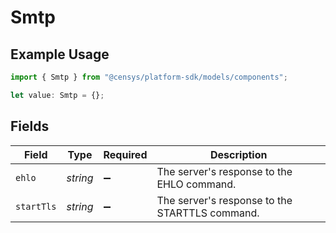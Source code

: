 # Smtp

## Example Usage

```typescript
import { Smtp } from "@censys/platform-sdk/models/components";

let value: Smtp = {};
```

## Fields

| Field                                          | Type                                           | Required                                       | Description                                    |
| ---------------------------------------------- | ---------------------------------------------- | ---------------------------------------------- | ---------------------------------------------- |
| `ehlo`                                         | *string*                                       | :heavy_minus_sign:                             | The server's response to the EHLO command.     |
| `startTls`                                     | *string*                                       | :heavy_minus_sign:                             | The server's response to the STARTTLS command. |